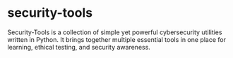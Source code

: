 # security-tools
Security-Tools is a collection of simple yet powerful cybersecurity utilities written in Python. It brings together multiple essential tools in one place for learning, ethical testing, and security awareness.
